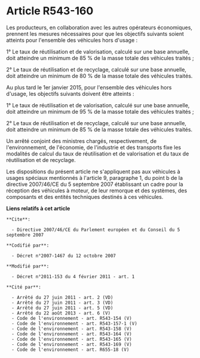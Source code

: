 # Article R543-160

Les producteurs, en collaboration avec les autres opérateurs économiques, prennent les mesures nécessaires pour que les
objectifs suivants soient atteints pour l'ensemble des véhicules hors d'usage :

1° Le taux de réutilisation et de valorisation, calculé sur une base annuelle, doit atteindre un minimum de 85 % de la masse
totale des véhicules traités ;

2° Le taux de réutilisation et de recyclage, calculé sur une base annuelle, doit atteindre un minimum de 80 % de la masse
totale des véhicules traités.

Au plus tard le 1er janvier 2015, pour l'ensemble des véhicules hors d'usage, les objectifs suivants doivent être atteints :

1° Le taux de réutilisation et de valorisation, calculé sur une base annuelle, doit atteindre un minimum de 95 % de la masse
totale des véhicules traités ;

2° Le taux de réutilisation et de recyclage, calculé sur une base annuelle, doit atteindre un minimum de 85 % de la masse
totale des véhicules traités.

Un arrêté conjoint des ministres chargés, respectivement, de l'environnement, de l'économie, de l'industrie et des transports
fixe les modalités de calcul du taux de réutilisation et de valorisation et du taux de réutilisation et de recyclage.

Les dispositions du présent article ne s'appliquent pas aux véhicules à usages spéciaux mentionnés à l'article 9, paragraphe
1, du point b de la directive 2007/46/CE du 5 septembre 2007 établissant un cadre pour la réception des véhicules à moteur,
de leur remorque et des systèmes, des composants et des entités techniques destinés à ces véhicules.

**Liens relatifs à cet article**

	**Cite**:

	  - Directive 2007/46/CE du Parlement européen et du Conseil du 5 septembre 2007

	**Codifié par**:

	  - Décret n°2007-1467 du 12 octobre 2007

	**Modifié par**:

	  - Décret n°2011-153 du 4 février 2011 - art. 1

	**Cité par**:

	  - Arrêté du 27 juin 2011 - art. 2 (VD)
	  - Arrêté du 27 juin 2011 - art. 3 (VD)
	  - Arrêté du 27 juin 2011 - art. 5 (VD)
	  - Arrêté du 22 août 2013 - art. 6 (V)
	  - Code de l'environnement - art. R543-154 (V)
	  - Code de l'environnement - art. R543-157-1 (V)
	  - Code de l'environnement - art. R543-158 (V)
	  - Code de l'environnement - art. R543-164 (V)
	  - Code de l'environnement - art. R543-165 (V)
	  - Code de l'environnement - art. R543-169 (V)
	  - Code de l'environnement - art. R655-18 (V)
